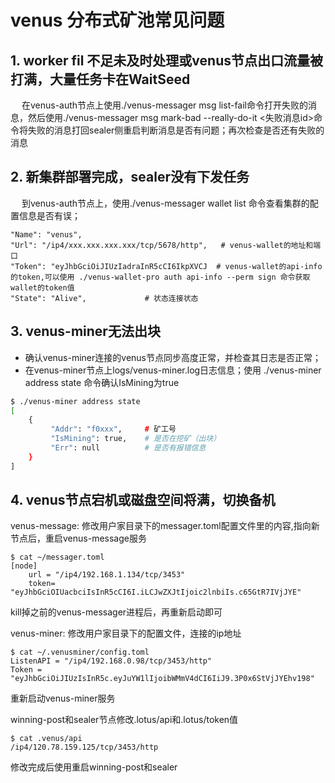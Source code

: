 # venus 分布式矿池常见问题

## 1. worker fil 不足未及时处理或venus节点出口流量被打满，大量任务卡在WaitSeed

&ensp;&ensp; 在venus-auth节点上使用./venus-messager msg list-fail命令打开失败的消息，然后使用./venus-messager msg mark-bad --really-do-it <失败消息id>命令将失败的消息打回sealer侧重启判断消息是否有问题；再次检查是否还有失败的消息


## 2. 新集群部署完成，sealer没有下发任务

&ensp;&ensp; 到venus-auth节点上，使用./venus-messager wallet list 命令查看集群的配置信息是否有误；
```
"Name": "venus",
"Url": "/ip4/xxx.xxx.xxx.xxx/tcp/5678/http",   # venus-wallet的地址和端口
"Token": "eyJhbGciOiJIUzIadraInR5cCI6IkpXVCJ  # venus-wallet的api-info的token,可以使用 ./venus-wallet-pro auth api-info --perm sign 命令获取wallet的token值
"State": "Alive",             # 状态连接状态
```

## 3. venus-miner无法出块
- 确认venus-miner连接的venus节点同步高度正常，并检查其日志是否正常；
- 在venus-miner节点上logs/venus-miner.log日志信息；使用 ./venus-miner address state 命令确认IsMining为true
```sh
$ ./venus-miner address state
[
    {
         "Addr": "f0xxx",     # 矿工号
         "IsMining": true,    # 是否在挖矿（出块）
         "Err": null          # 是否有报错信息
    }
]   
```

## 4. venus节点宕机或磁盘空间将满，切换备机
venus-message: 修改用户家目录下的messager.toml配置文件里的内容,指向新节点后，重启venus-message服务
```
$ cat ~/messager.toml
[node]
    url = "/ip4/192.168.1.134/tcp/3453"
    token= "eyJhbGciOIUacbciIsInR5cCI6I.iLCJwZXJtIjoic2lnbiIs.c65GtR7IVjJYE"
```  
kill掉之前的venus-messager进程后，再重新启动即可

venus-miner: 修改用户家目录下的配置文件，连接的ip地址
```
$ cat ~/.venusminer/config.toml
ListenAPI = "/ip4/192.168.0.98/tcp/3453/http"
Token = "eyJhbGciOiJIUzIsInR5c.eyJuYW1lIjoibWMmV4dCI6IiJ9.3P0x6StVjJYEhv198"
```
重新启动venus-miner服务

winning-post和sealer节点修改.lotus/api和.lotus/token值
```
$ cat .venus/api
/ip4/120.78.159.125/tcp/3453/http
```
修改完成后使用重启winning-post和sealer